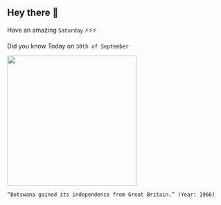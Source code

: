 ## Hey there 👋
Have an amazing `Saturday` ⚡⚡⚡

Did you know Today on `30th of September`
 
 [<img src="https://www.gambetanews.com/wp-content/uploads/2019/10/independence-day-of-botswana.jpg" width="300" />](http://www.botswanaembassy.org/page/history-of-botswana#:~:text=After%2080%20years%20as%20a,until%20his%20death%20in%201980.) 
 ```
“Botswana gained its independence from Great Britain.” (Year: 1966)
```
